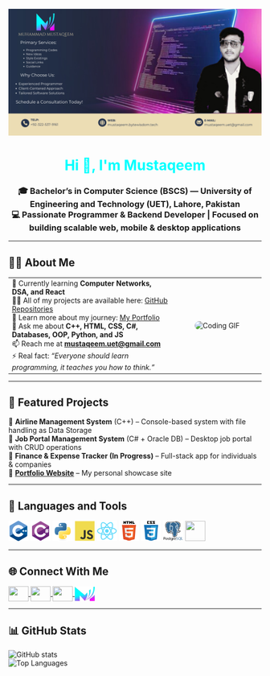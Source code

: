 ![Github Logo](https://github.com/Mustaqeem-Codes/Mustaqeem-Codes/blob/main/Banner.jpg)

<h1 align="center" style="color:cyan;">Hi 👋, I'm Mustaqeem</h1>
<h3 align="center">
🎓 Bachelor’s in Computer Science (BSCS) — University of Engineering and Technology (UET), Lahore, Pakistan <br>
💻 Passionate Programmer & Backend Developer | Focused on building scalable web, mobile & desktop applications
</h3>

---

## 👨‍💻 About Me

<table>
  <tr>
    <td width="65%">
      🌱 Currently learning <b>Computer Networks, DSA, and React</b> <br/>
      👨‍💻 All of my projects are available here: <a href="https://github.com/Mustaqeem-Codes">GitHub Repositories</a> <br/>
      📄 Learn more about my journey: <a href="https://mustaqeem-codes.github.io/">My Portfolio</a> <br/>
      💬 Ask me about <b>C++, HTML, CSS, C#, Databases, OOP, Python, and JS</b> <br/>
      📫 Reach me at <a href="mailto:mustaqeem.uet@gmail.com"><b>mustaqeem.uet@gmail.com</b></a> <br/>
      ⚡ Real fact: <i>“Everyone should learn programming, it teaches you how to think.”</i>
    </td>
    <td width="35%" align="center">
      <img src="https://media.giphy.com/media/qgQUggAC3Pfv687qPC/giphy.gif" width="300" height="200" style="border-radius:10px;" alt="Coding GIF"/>
    </td>
  </tr>
</table>

---

## 🚀 Featured Projects  
🔹 <b>Airline Management System</b> (C++) – Console-based system with file handling as Data Storage <br>
🔹 <b>Job Portal Management System</b> (C# + Oracle DB) – Desktop job portal with CRUD operations <br>
🔹 <b>Finance & Expense Tracker (In Progress)</b> – Full-stack app for individuals & companies <br>
🔹 <b><a href="https://Mustaqeem.bytewisdom.tech">Portfolio Website</a></b> – My personal showcase site  

---

## 🔧 Languages and Tools
<p align="left">
  <img src="https://raw.githubusercontent.com/devicons/devicon/master/icons/cplusplus/cplusplus-original.svg" width="40" height="40"/>
  <img src="https://raw.githubusercontent.com/devicons/devicon/master/icons/csharp/csharp-original.svg" width="40" height="40"/>
  <img src="https://raw.githubusercontent.com/devicons/devicon/master/icons/python/python-original.svg" width="40" height="40"/>
  <img src="https://raw.githubusercontent.com/devicons/devicon/master/icons/javascript/javascript-original.svg" width="40" height="40"/>
  <img src="https://raw.githubusercontent.com/devicons/devicon/master/icons/react/react-original.svg" width="40" height="40"/>
  <img src="https://raw.githubusercontent.com/devicons/devicon/master/icons/html5/html5-original-wordmark.svg" width="40" height="40"/>
  <img src="https://raw.githubusercontent.com/devicons/devicon/master/icons/css3/css3-original-wordmark.svg" width="40" height="40"/>
  <img src="https://raw.githubusercontent.com/devicons/devicon/master/icons/postgresql/postgresql-original-wordmark.svg" width="40" height="40"/>
  <img src="https://img.icons8.com/color/48/000000/oracle-logo.png" width="40" height="40"/> <!-- Oracle DB -->
</p>

---

## 🌐 Connect With Me
<p align="left">
  <a href="https://www.linkedin.com/in/muhammad-mustaqeem-95656b331/" target="blank">
    <img align="center" src="https://raw.githubusercontent.com/rahuldkjain/github-profile-readme-generator/master/src/images/icons/Social/linked-in-alt.svg" height="30" width="40" />
  </a>
  <a href="https://web.facebook.com/MustaqeemCodes" target="blank">
    <img align="center" src="https://raw.githubusercontent.com/rahuldkjain/github-profile-readme-generator/master/src/images/icons/Social/facebook.svg" height="30" width="40" />
  </a>
  <a href="https://www.instagram.com/mustaqeem_codes/#" target="blank">
    <img align="center" src="https://raw.githubusercontent.com/rahuldkjain/github-profile-readme-generator/master/src/images/icons/Social/instagram.svg" height="30" width="40" />
  </a>
  <a href="https://Mustaqeem.bytewisdom.tech" target="blank">
    <img align="center" src="https://github.com/Mustaqeem-Codes/mustaqeem-codes.github.io/blob/main/Pics/logo.png" height="30" width="40" />
  </a>
</p>

---

## 📊 GitHub Stats
![GitHub stats](https://github-readme-stats.vercel.app/api?username=Mustaqeem-Codes&show_icons=true&theme=tokyonight)  
![Top Languages](https://github-readme-stats.vercel.app/api/top-langs/?username=Mustaqeem-Codes&layout=compact&theme=tokyonight)  

